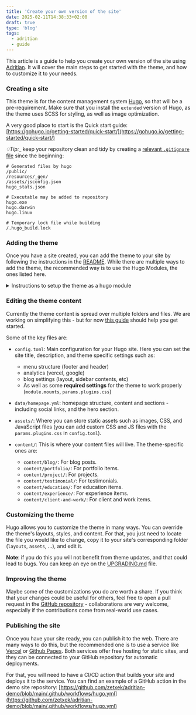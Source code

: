 ```yaml
---
title: 'Create your own version of the site'
date: 2025-02-11T14:38:33+02:00
draft: true
type: 'blog'
tags: 
  - adritian
  - guide
---
```


This article is a guide to help you create your own version of the site using [Adritian](https://github.com/zetxek/adritian-free-hugo-theme). It will cover the main steps to get started with the theme, and how to customize it to your needs.

### Creating a site

This theme is for the content management system [Hugo](https://gohugo.io/), so that will be a pre-requirement.
Make sure that you install the `extended` version of Hugo, as the theme uses SCSS for styling, as well as image optimization.

A very good place to start is the Quick start guide: [https://gohugo.io/getting-started/quick-start/](https://gohugo.io/getting-started/quick-start/)

_💡Tip:__ keep your repository clean and tidy by creating a [relevant `.gitignore` file](https://github.com/github/gitignore/blob/main/community/Golang/Hugo.gitignore) since the beginning:

```
# Generated files by hugo
/public/
/resources/_gen/
/assets/jsconfig.json
hugo_stats.json

# Executable may be added to repository
hugo.exe
hugo.darwin
hugo.linux

# Temporary lock file while building
/.hugo_build.lock
```



### Adding the theme

Once you have a site created, you can add the theme to your site by following the instructions in the [README](https://github.com/zetxek/adritian-free-hugo-theme?tab=readme-ov-file#as-a-hugo-module-recommended). While there are multiple ways to add the theme, the recommended way is to use the Hugo Modules, the ones listed here.

<details>
<summary>Instructions to setup the theme as a hugo module</summary>

1. Create a new Hugo site (this will create a new folder): `hugo new site <your website's name>`
1. Enter the newly created folder: `cd <your website's name>/`
1. Initialize the Hugo Module system in your site if you haven't already: `hugo mod init github.com/username/your-site` (_you don't need to host your website on GitHub, you can add anything as a name_)
1. Replace the contents of your config file (`hugo.toml`) file by these: 


<details>
<summary>hugo.toml configuration</summary>

```
baseURL = "<your website url>"
languageCode = "en"

[module]
[module.hugoVersion]
# We use hugo.Deps to list dependencies, which was added in Hugo 0.92.0
min = "0.92.0"

[[module.imports]]
path="github.com/zetxek/adritian-free-hugo-theme"

## Base mounts - so your site's assets are available
  [[module.mounts]]
    source = "archetypes"
    target = "archetypes"

  [[module.mounts]]
    source = "assets"
    target = "assets"

  [[module.mounts]]
    source = "i18n"
    target = "i18n"

  [[module.mounts]]
    source = "layouts" 
    target = "layouts"

  [[module.mounts]]
    source = "static"
    target = "static"

# The following mounts are required for the theme to be able to load bootstrap
# Remember also to copy the theme's `package.json` to your site, and run `npm install`
[[module.mounts]]
  source = "node_modules/bootstrap/scss"
  target = "assets/scss/bootstrap"

[[module.mounts]]
  source = "node_modules/bootstrap/dist/js"
  target = "assets/js/bootstrap"

[[module.mounts]]
  source = "node_modules/bootstrap/dist/js/bootstrap.bundle.min.js"
  target = "assets/js/vendor/bootstrap.bundle.min.js"

## Optional, if you want print improvements (to PDF/printed)
[[module.mounts]]
source = "node_modules/bootstrap-print-css/css/bootstrap-print.css"
target = "assets/css/bootstrap-print.css"

[params]

  title = 'Your website title'
  description = 'Your website description'
  sections = ["showcase", "about", "education", "experience", "client-and-work", "testimonial", "contact", "newsletter"]

  # If you want to display an image logo in the header, you can add it here
  # logo = '/img/hugo.svg'
  homepageExperienceCount = 6

  [params.analytics]
  ## Analytics parameters.
  ### Supported so far: Vercel (Page Insights, Analytics)
  ### And Google (Tag Manager, Analytics)

  # controls vercel page insights - disabled by default
  # to enable, just set to true
  vercelPageInsights = false
  vercelAnalytics = false
  
  # google analytics and tag manager. to enable, set "enabled" to true
  # and add the tracking code (UA-something for analytics, GTM-something for tag manager)
  [params.analytics.googleAnalytics]
      code = "UA-XXXXX-Y"
      enabled = false
  [params.analytics.googleTagManager]
      code = "GTM-XXXXX"
      enabled = false

[build]
  [build.buildStats]
    disableClasses = false
    disableIDs = false
    disableTags = false
    enable = true

[params.languages.selector.disable]
  footer = false

[languages]
  [languages.en]
    disabled = false
    languageCode = 'en'
    languageDirection = 'ltr'
    languageName = 'English'
    title = ''
    weight = 0

    [languages.en.menus]
      [[languages.en.menus.header]]
        name = 'About'
        URL = '#about'
        weight = 2
      [[languages.en.menus.header]]
        name = 'Portfolio'
        URL = '#portfolio'
        weight = 3
      #  [[languages.en.menus.header]]
      #  name = "Experience"
      #  URL = "#experience"
      #  weight = 4

      [[languages.en.menus.header]]
        name = "Blog"
        URL = "/blog"
        weight = 5

      [[languages.en.menus.header]]
        name = "Contact"
        URL = "#contact"
        weight = 6

      [[languages.en.menus.footer]]
        name = "About"
        URL = "#about"
        weight = 2

      [[languages.en.menus.footer]]
        name = "Portfolio"
        URL = "#portfolio"
        weight = 3

      [[languages.en.menus.footer]]
        name = "Contact"
        URL = "#contact"
        weight = 4


  [languages.es]
    disabled = false
    languageCode = 'es'
    languageDirection = 'ltr'
    languageName = 'Español'
    title = ''
    weight = 0
      [[languages.es.menus.header]]
        name = 'Sobre mi'
        URL = '/es/#about'
        weight = 2
      [[languages.es.menus.header]]
        name = 'Portfolio'
        URL = '/es/#portfolio'
        weight = 3

      #  [[languages.es.menus.header]]
      #  name = "Experiencia"
      #  URL = "/es/#experience"
      #  weight = 4

      [[languages.es.menus.header]]
        name = "Blog"
        URL = "/es/blog"
        weight = 5

      [[languages.es.menus.header]]
        name = "Contacto"
        URL = "/es/#contact"
        weight = 6

      [[languages.es.menus.footer]]
        name = "Sobre mi"
        URL = "/es/#about"
        weight = 2

      [[languages.es.menus.footer]]
        name = "Portfolio"
        URL = "/es/#portfolio"
        weight = 3

      [[languages.es.menus.footer]]
        name = "Contact"
        URL = "/es/#contact"
        weight = 4

  [languages.fr]
    disabled = false
    languageCode = 'fr'
    languageDirection = 'ltr'
    languageName = 'Français'
    title = ''
    weight = 0

    [languages.fr.menus]
      [[languages.fr.menus.header]]
        name = 'About'
        URL = '#about'
        weight = 2
      [[languages.fr.menus.header]]
        name = 'Portfolio'
        URL = '#portfolio'
        weight = 3
      #  [[languages.fr.menus.header]]
      #  name = "Experience"
      #  URL = "#experience"
      #  weight = 4

      [[languages.fr.menus.header]]
        name = "Blog"
        URL = "/blog"
        weight = 5

      [[languages.fr.menus.header]]
        name = "Contact"
        URL = "#contact"
        weight = 6

      [[languages.fr.menus.footer]]
        name = "About"
        URL = "#about"
        weight = 2

      [[languages.fr.menus.footer]]
        name = "Portfolio"
        URL = "#portfolio"
        weight = 3

      [[languages.fr.menus.footer]]
        name = "Contact"
        URL = "#contact"
        weight = 4

# Plugins
[params.plugins]

  # CSS Plugins
  [[params.plugins.css]]
  URL = "css/custom.css"
  [[params.plugins.css]]
  URL = "css/adritian-icons.css"
  ## Optional, if you want print improvements (to PDF/printed)
  [[params.plugins.css]]
  URL = "css/bootstrap-print.css"
  
  # JS Plugins
  [[params.plugins.js]]
  URL = "js/rad-animations.js"
  [[params.plugins.js]]
  URL = "js/sticky-header.js"
  [[params.plugins.js]]
  URL = "js/library/fontfaceobserver.js"

  # SCSS Plugins
  [[params.plugins.scss]]
  URL = "scss/adritian.scss"


# theme/color style 
[params.colorTheme]

## the following configuration would disable automatic theme selection
#  [params.colorTheme.auto]
#    disable = true
#  [params.colorTheme.forced]
#    theme = "dark"

## the following parameter will disable theme override in the footer
#  [params.colorTheme.selector.disable]
#  footer = true


## by default we allow override AND automatic selection

[params.blog]
layout = "default" # options: default, sidebar
sidebarWidth = "25" # percentage width of the sidebar
showCategories = true
showRecentPosts = true
recentPostCount = 5
listStyle = "summary" # options: simple, summary
```
</details>

This configuration allows you to have a base to edit and adapt to your site, and see the available functionalities.
Make sure to edit `baseURL`, `title` and `description`. You can edit the header links, as well as the languages to your needs.

1. Get the module: `hugo mod get -u`
1. Execute `hugo mod npm pack` - this will generate a `package.json` file in the root folder of your site, with the dependencies for the theme.
1. Execute `npm install` - this will install the dependencies for the theme (including bootstrap)
1. (Optional, to override the defaults) Create a file `data/homepage.yml` with the contents of the [`exampleSite/data/homepage.yml`](https://github.com/zetxek/adritian-free-hugo-theme/blob/main/exampleSite/data/homepage.yml) file, and customize to your needs.
1. Start Hugo with `hugo server`...
1. 🎉 The theme is alive on http://localhost:1313/ (if everything went well)

</details>


### Editing the theme content

Currently the theme content is spread over multiple folders and files. We are working on simplifying this - but for now [this guide](https://adritian-demo.vercel.app/) should help you get started.

Some of the key files are:


- `config.toml`: Main configuration for your Hugo site. Here you can set the site title, description, and theme specific settings such as:
    - menu structure (footer and header)
    - analytics (vercel, google)
    - blog settings (layout, sidebar contents, etc)
    - As well as some **required settings** for the theme to work properly (`module.mounts`, `params.plugins.css`)

- `data/homepage.yml`: homepage structure, content and sections - including social links, and the hero section.
- `assets/`: Where you can store static assets such as images, CSS, and JavaScript files (you can add custom CSS and JS files with the `params.plugins.css` in `config.toml`).
- `content/`: This is where your content files will live. The theme-specific ones are:
    - `content/blog/`: For blog posts.
    - `content/portfolio/`: For portfolio items.
    - `content/project/`: For projects.
    - `content/testimonial/`: For testimonials.
    - `content/education/`: For education items.
    - `content/experience/`: For experience items.
    - `content/client-and-work/`: For client and work items.

### Customizing the theme 

Hugo allows you to customize the theme in many ways. You can override the theme's layouts, styles, and content.
For that, you just need to locate the file you would like to change, copy it to your site's corresponding folder (`layouts`, `assets`, ...), and edit it.

**Note**: if you do this you will not benefit from theme updates, and that could lead to bugs. You can keep an eye on the [UPGRADING.md](https://github.com/zetxek/adritian-free-hugo-theme/blob/main/UPGRADING.md) file.

### Improving the theme

Maybe some of the customizations you do are worth a share. If you think that your changes could be useful for others, feel free to open a pull request in the [GitHub repository](https://github.com/zetxek/adritian-free-hugo-theme/pulls) - collaborations are very welcome, especially if the contributions come from real-world use cases.

### Publishing the site

Once you have your site ready, you can publish it to the web. There are many ways to do this, but the recommended one is to use a service like [Vercel](https://vercel.com/) or [Github Pages](https://pages.github.com/). Both services offer free hosting for static sites, and they can be connected to your GitHub repository for automatic deployments.

For that, you will need to have a CI/CD action that builds your site and deploys it to the service. You can find an example of a GitHub action in the demo site repository: [https://github.com/zetxek/adritian-demo/blob/main/.github/workflows/hugo.yml](https://github.com/zetxek/adritian-demo/blob/main/.github/workflows/hugo.yml)